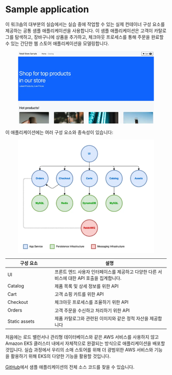 # Sample application

이 워크숍의 대부분의 실습에서는 실습 중에 작업할 수 있는 실제 컨테이너 구성 요소를 제공하는 공통 샘플 애플리케이션을 사용합니다. 이 샘플 애플리케이션은 고객이 카탈로그를 탐색하고, 장바구니에 상품을 추가하고, 체크아웃 프로세스를 통해 주문을 완료할 수 있는 간단한 웹 스토어 애플리케이션을 모델링합니다.

<figure><img src="../../.gitbook/assets/image (1).png" alt=""><figcaption></figcaption></figure>

이 애플리케이션에는 여러 구성 요소와 종속성이 있습니다:

<figure><img src="../../.gitbook/assets/image (2).png" alt=""><figcaption></figcaption></figure>

<table><thead><tr><th width="133">구성 요소</th><th>설명</th></tr></thead><tbody><tr><td>UI</td><td>프론트 엔드 사용자 인터페이스를 제공하고 다양한 다른 서비스에 대한 API 호출을 집계합니다.</td></tr><tr><td>Catalog</td><td>제품 목록 및 상세 정보를 위한 API</td></tr><tr><td>Cart</td><td>고객 쇼핑 카트를 위한 API</td></tr><tr><td>Checkout</td><td>체크아웃 프로세스를 조율하기 위한 API</td></tr><tr><td>Orders</td><td>고객 주문을 수신하고 처리하기 위한 API</td></tr><tr><td>Static assets</td><td>제품 카탈로그와 관련된 이미지와 같은 정적 자산을 제공합니다</td></tr></tbody></table>

처음에는 로드 밸런서나 관리형 데이터베이스와 같은 AWS 서비스를 사용하지 않고 Amazon EKS 클러스터 내에서 자체적으로 완결되는 방식으로 애플리케이션을 배포할 것입니다. 실습 과정에서 우리의 소매 스토어를 위해 더 광범위한 AWS 서비스와 기능을 활용하기 위해 EKS의 다양한 기능을 활용할 것입니다.

[GitHub](https://github.com/aws-containers/retail-store-sample-app)에서 샘플 애플리케이션의 전체 소스 코드를 찾을 수 있습니다.
